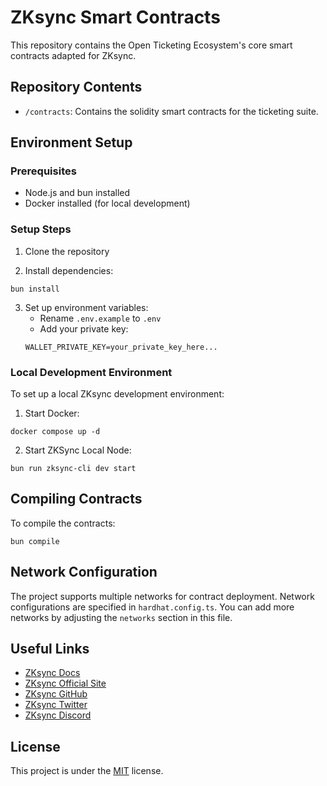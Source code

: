 # ZKsync Smart Contracts

This repository contains the Open Ticketing Ecosystem's core smart contracts adapted for ZKsync.

## Repository Contents

- `/contracts`: Contains the solidity smart contracts for the ticketing suite.

## Environment Setup

### Prerequisites

- Node.js and bun installed
- Docker installed (for local development)

### Setup Steps

1. Clone the repository

2. Install dependencies:
```
bun install
```

3. Set up environment variables:
   - Rename `.env.example` to `.env` 
   - Add your private key:
   ```
   WALLET_PRIVATE_KEY=your_private_key_here...
   ```

### Local Development Environment

To set up a local ZKsync development environment:

1. Start Docker:
```
docker compose up -d
```

2. Start ZKSync Local Node:
```
bun run zksync-cli dev start
```

## Compiling Contracts

To compile the contracts:

```
bun compile
```

## Network Configuration

The project supports multiple networks for contract deployment. Network configurations are specified in `hardhat.config.ts`. You can add more networks by adjusting the `networks` section in this file.

## Useful Links

- [ZKsync Docs](https://docs.zksync.io/build)
- [ZKsync Official Site](https://zksync.io/)
- [ZKsync GitHub](https://github.com/matter-labs)
- [ZKsync Twitter](https://twitter.com/zksync)
- [ZKsync Discord](https://join.zksync.dev/)

## License

This project is under the [MIT](./LICENSE) license.